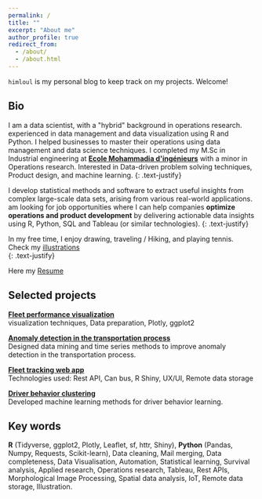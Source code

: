 ```yaml
---
permalink: /
title: ""
excerpt: "About me"
author_profile: true
redirect_from:
  - /about/
  - /about.html
---
```


`himloul` is my personal blog to keep track on my projects. Welcome!
  
## Bio

I am a data scientist, with a "hybrid" background in operations research. experienced in data management and data visualization using R and Python.
I helped businesses to master their operations using data management and data science techniques.
I completed my M.Sc in Industrial engineering at **[Ecole Mohammadia d'ingénieurs](https://www.emi.ac.ma/)** with a minor in Operations research.
Interested in Data-driven problem solving techniques, Product design, and machine learning.
{: .text-justify}

I develop statistical methods and software to extract useful insights from complex large-scale data sets, arising from various real-world applications.  
am looking for job opportunities where I can help companies 
**optimize operations and product development** 
by delivering actionable data insights using R, Python, SQL and Tableau (or similar technologies).
{: .text-justify}
  
In my free time, I enjoy drawing, traveling / Hiking, and playing tennis. Check my [illustrations](https://himl.tumblr.com/)  
{: .text-justify}  

Here my [Resume](https://himloul.github.io/cv/)

## Selected projects

__[Fleet performance visualization](https://www.rpubs.com/himl/fleet_performance_report)__  
visualization techniques, Data preparation, Plotly, ggplot2

__[Anomaly detection in the transportation process](https://rpubs.com/himl/713598)__  
Designed data mining and time series methods to improve anomaly detection in the transportation process.

__[Fleet tracking web app](https://rpubs.com/himl/724135)__  
Technologies used: Rest API, Can bus, R Shiny, UX/UI, Remote data storage

__[Driver behavior clustering]()__  
Developed machine learning methods for driver behavior learning.

## Key words
  
**R** (Tidyverse, ggplot2, Plotly, Leaflet, sf, httr, Shiny), **Python** (Pandas, Numpy, Requests, Scikit-learn), Data cleaning, Mail merging, Data completeness, Data Visualisation, Automation, Statistical learning, Survival analysis, Applied research, Operations research, Tableau, Rest APIs, Morphological Image Processing, Spatial data analysis, IoT, Remote data storage, Illustration.

